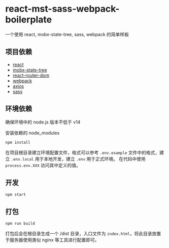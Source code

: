 # react-mst-sass-webpack-boilerplate
一个使用 react, mobx-state-tree, sass, webpack 的简单样板

## 项目依赖
- <a href="https://reactjs.org" target="_blank">react</a>
- <a href="https://mobx-state-tree.js.org" target="_blank">mobx-state-tree</a>
- <a href="https://v5.reactrouter.com/web/guides/quick-start" target="_blank">react-router-dom</a>
- <a href="https://webpack.js.org" target="_blank">webpack</a>
- <a href="https://github.com/axios/axios" target="_blank">axios</a>
- <a href="https://sass-lang.com" target="_blank">sass</a>


## 环境依赖
确保环境中的 node.js 版本不低于 v14

安装依赖的 node_modules

```
npm install
```

在项目根目录建立环境配置文件，格式可以参考 `.env.example` 文件中的格式，建立 `.env.local` 用于本地开发，建立 `.env` 用于正式环境。
在代码中使用 `process.env.XXX` 访问其中定义的值。

## 开发

```
npm start
```

## 打包

```
npm run build
```

打包后会在根目录生成一个 /dist 目录，入口文件为 `index.html`，将此目录放置于服务器使用类似 nginx 等工具进行配置即可。
